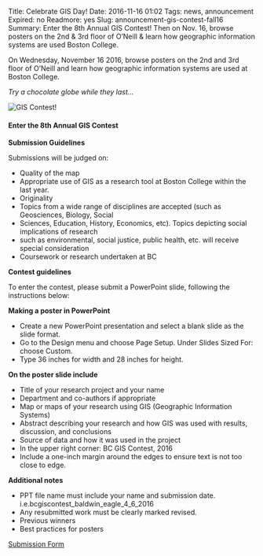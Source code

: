 Title: Celebrate GIS Day!
Date: 2016-11-16 01:02 
Tags: news, announcement
Expired: no 
Readmore: yes
Slug: announcement-gis-contest-fall16 
Summary: Enter the 8th Annual GIS Contest! Then on Nov. 16, browse posters on the 2nd & 3rd floor of O’Neill & learn how geographic information systems are used Boston College.

<p>On Wednesday, November 16 2016, browse  posters on the 2nd and 3rd floor of O’Neill and learn how geographic information systems are used at Boston College. <br/>

<em>Try a chocolate globe while they last...</em>

<img src="/theme/img/news/2016-10/gis_f16.png" alt="GIS Contest!">

<h4>Enter the 8th Annual GIS Contest</h4>

<strong>Submission Guidelines</strong>

<p>Submissions will be judged on:</p>
<ul>
<li>Quality of the map</li>
<li>Appropriate use of GIS as a research tool at Boston College within the last year.</li>
<li>Originality</li>
<li>Topics from a wide range of disciplines are accepted (such as Geosciences, Biology, Social</li>
<li>Sciences, Education, History, Economics, etc). Topics depicting social implications of research</li>
<li>such as environmental, social justice, public health, etc. will receive special consideration</li>
<li>Coursework or research undertaken at BC</li>
</ul>

<p><strong>Contest guidelines</strong></p>

<p>To enter the contest, please submit a PowerPoint slide, following the instructions below:</p>

<p><strong>Making a poster in PowerPoint</strong></p>
<ul>
<li>Create a new PowerPoint presentation and select a blank slide as the slide format.</li>
<li>Go to the Design menu and choose Page Setup. Under Slides Sized For: choose Custom.</li>
<li>Type 36 inches for width and 28 inches for height.</li>
</ul>

<p><strong>On the poster slide include</strong></p>
<ul>
<li>Title of your research project and your name</li>
<li>Department and co-authors if appropriate</li>
<li>Map or maps of your research using GIS (Geographic Information Systems)</li>
<li>Abstract describing your research and how GIS was used with results, discussion, and conclusions</li>
<li>Source of data and how it was used in the project</li>
<li>In the upper right corner: BC GIS Contest, 2016</li>
<li>Include a one-inch margin around the edges to ensure text is not too close to edge.</li>
</ul>

<p><strong>Additional notes</strong></p>
<ul>
<li>PPT file name must include your name and submission date. i.e.bcgiscontest_baldwin_eagle_4_6_2016</li>
<li>Any resubmitted work must be clearly marked revised.</li>
<li>Previous winners</li>
<li>Best practices for posters</li>
</ul>

<p><a href="http://bclib.bc.edu/form/gis-contest">Submission Form</a></p>




<!-- USEFUL CUT AND PASTE STUFF.

<img src="/theme/img/news/201X-XX/XXXX.png" alt="words" class="float_left">

<img src="/theme/img/news/201X-XX/XXXX.png" alt="words" class="float_right">

<a href="#" target="_blank">

-->